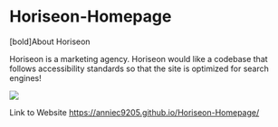 # Horiseon-Homepage

[bold]About Horiseon
 
 Horiseon is a marketing agency. Horiseon would like a codebase that follows accessibility standards so that the site is optimized for search engines!

![](https://user-images.githubusercontent.com/74122817/109496251-86585480-7ae4-11eb-8b89-e68a457b85dd.png)

Link to Website <https://anniec9205.github.io/Horiseon-Homepage/>
